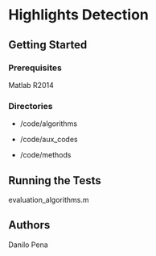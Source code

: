 # Highlights Detection

## Getting Started

### Prerequisites
Matlab R2014

### Directories

- /code/algorithms

- /code/aux_codes

- /code/methods

## Running the Tests

evaluation_algorithms.m

## Authors

Danilo Pena


